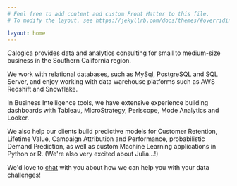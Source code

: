 ```yaml
---
# Feel free to add content and custom Front Matter to this file.
# To modify the layout, see https://jekyllrb.com/docs/themes/#overriding-theme-defaults

layout: home
---
```

Calogica provides data and analytics consulting for small to medium-size business in the Southern California region.

We work with relational databases, such as MySql, PostgreSQL and SQL Server, and enjoy working with data warehouse platforms such as AWS Redshift and Snowflake.

In Business Intelligence tools, we have extensive experience building dashboards with Tableau, MicroStrategy, Periscope, Mode Analytics and Looker.

We also help our clients build predictive models for Customer Retention, Lifetime Value, Campaign Attribution and Performance, probabilistic Demand Prediction, as well as custom Machine Learning applications in Python or R. (We're also very excited about Julia...!)

We'd love to [chat](mailto:info@calogica.com) with you about how we can help you with your data challenges!   
